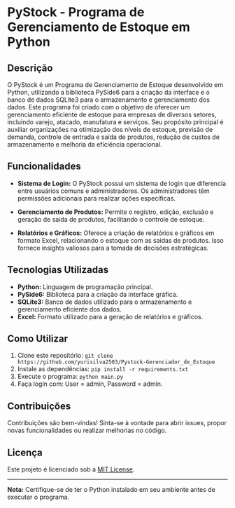 # PyStock - Programa de Gerenciamento de Estoque em Python

## Descrição
O PyStock é um Programa de Gerenciamento de Estoque desenvolvido em Python, utilizando a biblioteca PySide6 para a criação da interface e o banco de dados SQLite3 para o armazenamento e gerenciamento dos dados. Este programa foi criado com o objetivo de oferecer um gerenciamento eficiente de estoque para empresas de diversos setores, incluindo varejo, atacado, manufatura e serviços. Seu propósito principal é auxiliar organizações na otimização dos níveis de estoque, previsão de demanda, controle de entrada e saída de produtos, redução de custos de armazenamento e melhoria da eficiência operacional.

## Funcionalidades

- **Sistema de Login:** O PyStock possui um sistema de login que diferencia entre usuários comuns e administradores. Os administradores têm permissões adicionais para realizar ações específicas.

- **Gerenciamento de Produtos:** Permite o registro, edição, exclusão e geração de saída de produtos, facilitando o controle de estoque.

- **Relatórios e Gráficos:** Oferece a criação de relatórios e gráficos em formato Excel, relacionando o estoque com as saídas de produtos. Isso fornece insights valiosos para a tomada de decisões estratégicas.

## Tecnologias Utilizadas

- **Python:** Linguagem de programação principal.
- **PySide6:** Biblioteca para a criação da interface gráfica.
- **SQLite3:** Banco de dados utilizado para o armazenamento e gerenciamento eficiente dos dados.
- **Excel:** Formato utilizado para a geração de relatórios e gráficos.

## Como Utilizar

1. Clone este repositório: `git clone https://github.com/yurisilva2503/Pystock-Gerenciador_de_Estoque`
2. Instale as dependências: `pip install -r requirements.txt`
3. Execute o programa: `python main.py`
4. Faça login com: User = admin, Password = admin.

## Contribuições

Contribuições são bem-vindas! Sinta-se à vontade para abrir issues, propor novas funcionalidades ou realizar melhorias no código.

## Licença

Este projeto é licenciado sob a [MIT License](LICENSE).

---

**Nota:** Certifique-se de ter o Python instalado em seu ambiente antes de executar o programa.